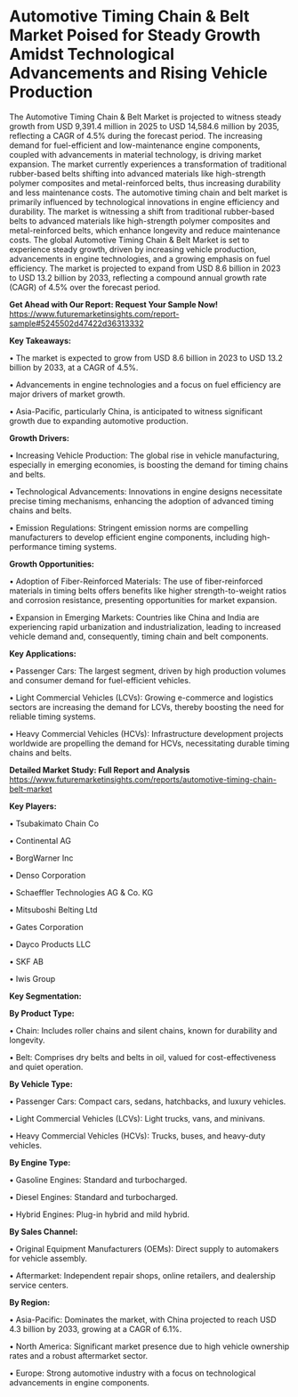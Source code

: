 # Automotive Timing Chain & Belt Market Poised for Steady Growth Amidst Technological Advancements and Rising Vehicle Production

The Automotive Timing Chain & Belt Market is projected to witness steady growth from USD 9,391.4 million in 2025 to USD 14,584.6 million by 2035, reflecting a CAGR of 4.5% during the forecast period. The increasing demand for fuel-efficient and low-maintenance engine components, coupled with advancements in material technology, is driving market expansion. The market currently experiences a transformation of traditional rubber-based belts shifting into advanced materials like high-strength polymer composites and metal-reinforced belts, thus increasing durability and less maintenance costs.
The automotive timing chain and belt market is primarily influenced by technological innovations in engine efficiency and durability. The market is witnessing a shift from traditional rubber-based belts to advanced materials like high-strength polymer composites and metal-reinforced belts, which enhance longevity and reduce maintenance costs.
The global Automotive Timing Chain & Belt Market is set to experience steady growth, driven by increasing vehicle production, advancements in engine technologies, and a growing emphasis on fuel efficiency. The market is projected to expand from USD 8.6 billion in 2023 to USD 13.2 billion by 2033, reflecting a compound annual growth rate (CAGR) of 4.5% over the forecast period. 

**Get Ahead with Our Report: Request Your Sample Now!**
https://www.futuremarketinsights.com/report-sample#5245502d47422d36313332

**Key Takeaways:**

•	The market is expected to grow from USD 8.6 billion in 2023 to USD 13.2 billion by 2033, at a CAGR of 4.5%. 

•	Advancements in engine technologies and a focus on fuel efficiency are major drivers of market growth.

•	Asia-Pacific, particularly China, is anticipated to witness significant growth due to expanding automotive production.

**Growth Drivers:**

•	Increasing Vehicle Production: The global rise in vehicle manufacturing, especially in emerging economies, is boosting the demand for timing chains and belts. 

•	Technological Advancements: Innovations in engine designs necessitate precise timing mechanisms, enhancing the adoption of advanced timing chains and belts.

•	Emission Regulations: Stringent emission norms are compelling manufacturers to develop efficient engine components, including high-performance timing systems. 

**Growth Opportunities:**

•	Adoption of Fiber-Reinforced Materials: The use of fiber-reinforced materials in timing belts offers benefits like higher strength-to-weight ratios and corrosion resistance, presenting opportunities for market expansion. 

•	Expansion in Emerging Markets: Countries like China and India are experiencing rapid urbanization and industrialization, leading to increased vehicle demand and, consequently, timing chain and belt components. 

**Key Applications:**

•	Passenger Cars: The largest segment, driven by high production volumes and consumer demand for fuel-efficient vehicles. 

•	Light Commercial Vehicles (LCVs): Growing e-commerce and logistics sectors are increasing the demand for LCVs, thereby boosting the need for reliable timing systems. 

•	Heavy Commercial Vehicles (HCVs): Infrastructure development projects worldwide are propelling the demand for HCVs, necessitating durable timing chains and belts. 

**Detailed Market Study: Full Report and Analysis**
https://www.futuremarketinsights.com/reports/automotive-timing-chain-belt-market

**Key Players:**

•	Tsubakimato Chain Co

•	Continental AG

•	BorgWarner Inc

•	Denso Corporation

•	Schaeffler Technologies AG & Co. KG

•	Mitsuboshi Belting Ltd

•	Gates Corporation

•	Dayco Products LLC

•	SKF AB

•	Iwis Group

**Key Segmentation:**

**By Product Type:**

•	Chain: Includes roller chains and silent chains, known for durability and longevity.

•	Belt: Comprises dry belts and belts in oil, valued for cost-effectiveness and quiet operation. 

**By Vehicle Type:**

•	Passenger Cars: Compact cars, sedans, hatchbacks, and luxury vehicles.

•	Light Commercial Vehicles (LCVs): Light trucks, vans, and minivans.

•	Heavy Commercial Vehicles (HCVs): Trucks, buses, and heavy-duty vehicles.

**By Engine Type:**

•	Gasoline Engines: Standard and turbocharged.

•	Diesel Engines: Standard and turbocharged.

•	Hybrid Engines: Plug-in hybrid and mild hybrid. 

**By Sales Channel:**

•	Original Equipment Manufacturers (OEMs): Direct supply to automakers for vehicle assembly.

•	Aftermarket: Independent repair shops, online retailers, and dealership service centers. 

**By Region:**

•	Asia-Pacific: Dominates the market, with China projected to reach USD 4.3 billion by 2033, growing at a CAGR of 6.1%.

•	North America: Significant market presence due to high vehicle ownership rates and a robust aftermarket sector.

•	Europe: Strong automotive industry with a focus on technological advancements in engine components.
